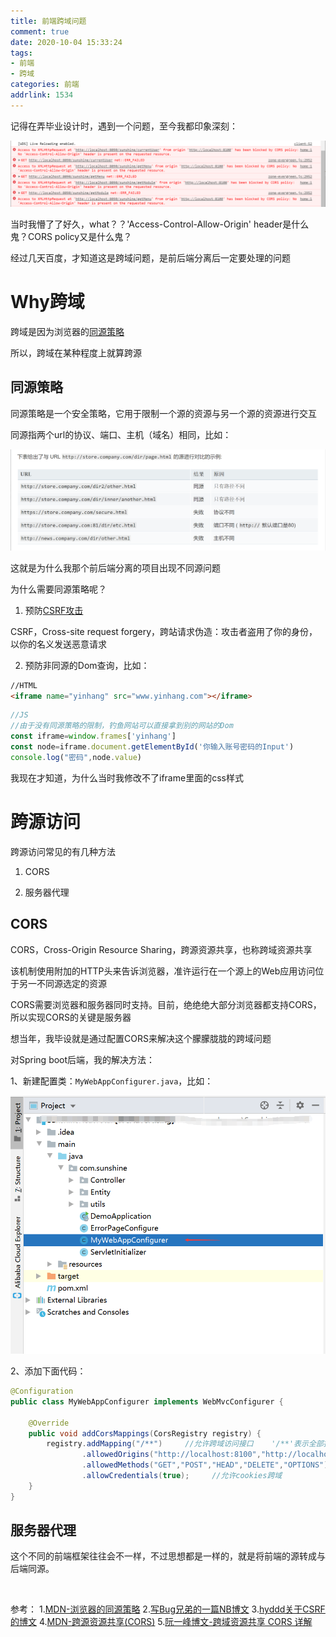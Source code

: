 ```yaml
---
title: 前端跨域问题
comment: true
date: 2020-10-04 15:33:24
tags:
- 前端
- 跨域
categories: 前端
addrlink: 1534
---
```



记得在弄毕业设计时，遇到一个问题，至今我都印象深刻：

<div style="margin:auto;">

![img1](./前端跨域问题/1.png)

</div>

当时我懵了了好久，what？？'Access-Control-Allow-Origin' header是什么鬼？CORS policy又是什么鬼？

经过几天百度，才知道这是跨域问题，是前后端分离后一定要处理的问题

# Why跨域

跨域是因为浏览器的[同源策略](https://developer.mozilla.org/zh-CN/docs/Web/Security/Same-origin_policy)

所以，跨域在某种程度上就算跨源

## 同源策略

同源策略是一个安全策略，它用于限制一个源的资源与另一个源的资源进行交互

同源指两个url的协议、端口、主机（域名）相同，比如：

<div style="margin:auto;">

![img2](./前端跨域问题/2.png)

</div>

这就是为什么我那个前后端分离的项目出现不同源问题

为什么需要同源策略呢？

1. 预防[CSRF攻击](https://www.cnblogs.com/hyddd/archive/2009/04/09/1432744.html)

CSRF，Cross-site request forgery，跨站请求伪造：攻击者盗用了你的身份，以你的名义发送恶意请求

2. 预防非同源的Dom查询，比如：

```html
//HTML
<iframe name="yinhang" src="www.yinhang.com"></iframe>
```

```javascript
//JS
//由于没有同源策略的限制，钓鱼网站可以直接拿到别的网站的Dom
const iframe=window.frames['yinhang']
const node=iframe.document.getElementById('你输入账号密码的Input')
console.log("密码",node.value)
```

我现在才知道，为什么当时我修改不了iframe里面的css样式


# 跨源访问

跨源访问常见的有几种方法

1. CORS
   
2. 服务器代理

## CORS

CORS，Cross-Origin Resource Sharing，跨源资源共享，也称跨域资源共享

该机制使用附加的HTTP头来告诉浏览器，准许运行在一个源上的Web应用访问位于另一不同源选定的资源

CORS需要浏览器和服务器同时支持。目前，绝绝绝大部分浏览器都支持CORS，所以实现CORS的关键是服务器

想当年，我毕设就是通过配置CORS来解决这个朦朦胧胧的跨域问题

对Spring boot后端，我的解决方法：

1、新建配置类：`MyWebAppConfigurer.java`，比如：

<div style="margin:auto;">

![img3](./前端跨域问题/3.png)

</div>


2、添加下面代码：

```java
@Configuration
public class MyWebAppConfigurer implements WebMvcConfigurer {

    @Override
    public void addCorsMappings(CorsRegistry registry) {
        registry.addMapping("/**")     //允许跨域访问接口    '/**'表示全部接口
                .allowedOrigins("http://localhost:8100","http://localhost")    //允许哪些源可跨域访问
                .allowedMethods("GET","POST","HEAD","DELETE","OPTIONS")      //允许跨域的请求方法
                .allowCredentials(true);     //允许cookies跨域
    }
}

```


## 服务器代理

这个不同的前端框架往往会不一样，不过思想都是一样的，就是将前端的源转成与后端同源。




<br/>

参考：
1.[MDN-浏览器的同源策略](https://developer.mozilla.org/zh-CN/docs/Web/Security/Same-origin_policy)
2.[写Bug兄弟的一篇NB博文](https://segmentfault.com/a/1190000015597029)
3.[hyddd关于CSRF的博文](https://www.cnblogs.com/hyddd/archive/2009/04/09/1432744.html)
4.[MDN-跨源资源共享(CORS)](https://developer.mozilla.org/zh-CN/docs/Web/HTTP/Access_control_CORS)
5.[阮一峰博文-跨域资源共享 CORS 详解](http://www.ruanyifeng.com/blog/2016/04/cors.html)